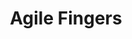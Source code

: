 ---
title: "Agile Fingers"
url: /mumbai/agile-fingers-manuel-gonsalves-road-2/
shop: hairdresser
---